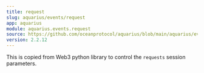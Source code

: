 ```yaml
---
title: request
slug: aquarius/events/request
app: aquarius
module: aquarius.events.request
source: https://github.com/oceanprotocol/aquarius/blob/main/aquarius/events/request.py
version: 2.2.12
---
```

This is copied from Web3 python library to control the `requests`
session parameters.

